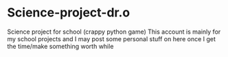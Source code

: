 # Science-project-dr.o
Science project for school (crappy python game)
This account is mainly for my school projects and I may post some personal stuff on here once I get the time/make something worth while
